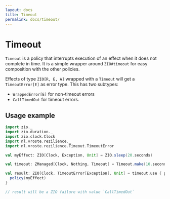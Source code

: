 ```yaml
---
layout: docs
title: Timeout
permalink: docs/timeout/
---
```


# Timeout

`Timeout` is a policy that interrupts execution of an effect when it does not complete in time. It is a simple wrapper around `ZIO#timeout` for easy composition with the other policies. 

Effects of type `ZIO[R, E, A]` wrapped with a `Timeout` will get a `TimeoutError[E]` as error type. This has two subtypes:

* `WrappedError[E]` for non-timeout errors
* `CallTimedOut` for timeout errors.

## Usage example

```scala mdoc:silent
import zio._
import zio.duration._
import zio.clock.Clock
import nl.vroste.rezilience._
import nl.vroste.rezilience.Timeout.TimeoutError

val myEffect: ZIO[Clock, Exception, Unit] = ZIO.sleep(20.seconds)

val timeout: ZManaged[Clock, Nothing, Timeout] = Timeout.make(10.seconds)

val result: ZIO[Clock, TimeoutError[Exception], Unit] = timeout.use { policy => 
  policy(myEffect)
}

// result will be a ZIO failure with value `CallTimedOut`

```
